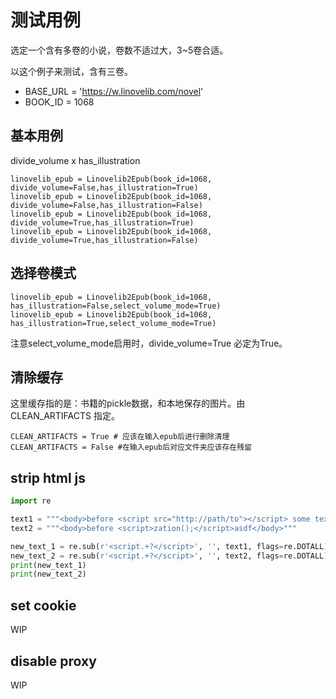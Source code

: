 # 测试用例

选定一个含有多卷的小说，卷数不适过大，3~5卷合适。

以这个例子来测试，含有三卷。
- BASE_URL = 'https://w.linovelib.com/novel'
- BOOK_ID = 1068

## 基本用例
divide_volume x has_illustration
```
linovelib_epub = Linovelib2Epub(book_id=1068, divide_volume=False,has_illustration=True)
linovelib_epub = Linovelib2Epub(book_id=1068, divide_volume=False,has_illustration=False)
linovelib_epub = Linovelib2Epub(book_id=1068, divide_volume=True,has_illustration=True)
linovelib_epub = Linovelib2Epub(book_id=1068, divide_volume=True,has_illustration=False)
```

## 选择卷模式
```
linovelib_epub = Linovelib2Epub(book_id=1068, has_illustration=False,select_volume_mode=True)
linovelib_epub = Linovelib2Epub(book_id=1068, has_illustration=True,select_volume_mode=True)
```
注意select_volume_mode启用时，divide_volume=True 必定为True。

## 清除缓存
这里缓存指的是：书籍的pickle数据，和本地保存的图片。由 CLEAN_ARTIFACTS 指定。
```
CLEAN_ARTIFACTS = True # 应该在输入epub后进行删除清理
CLEAN_ARTIFACTS = False #在输入epub后对应文件夹应该存在残留
```

## strip html js
```python
import re

text1 = """<body>before <script src="http://path/to"></script> some text</body>"""
text2 = """<body>before <script>zation();</script>asdf</body>"""

new_text_1 = re.sub(r'<script.+?</script>', '', text1, flags=re.DOTALL)
new_text_2 = re.sub(r'<script.+?</script>', '', text2, flags=re.DOTALL)
print(new_text_1)
print(new_text_2)
```

## set cookie

WIP

## disable proxy

WIP


